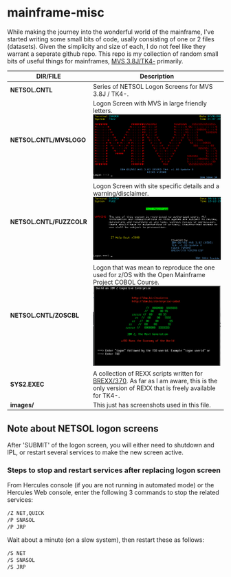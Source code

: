 # mainframe-misc
While making the journey into the wonderful world of the mainframe, I've started writing some small bits of code, usally consisting of one or 2 files (datasets).  Given the simplicity and size of each, I do not feel like they warrant a seperate github repo.  This repo is my collection of random small bits of useful things for mainframes, [MVS 3.8J/TK4-](http://wotho.ethz.ch/tk4-/) primarily.

|  DIR/FILE             | Description           | 
|-----------------------|-|
|**NETSOL.CNTL**        | Series of NETSOL Logon Screens for MVS 3.8J / TK4-.|
|**NETSOL.CNTL/MVSLOGO**| Logon Screen with MVS in large friendly letters. ![alt text](images/NETSOL-MVSLOGO.PNG "MVSLOGO")|
|**NETSOL.CNTL/FUZZCOLR**| Logon Screen with site specific details and a warning/disclaimer. ![alt text](images/NETSOL-FUZZCOLR.PNG "MVSLOGO")|
|**NETSOL.CNTL/ZOSCBL**| Logon that was mean to reproduce the one used for z/OS with the Open Mainframe Project COBOL Course. ![alt text](images/NETSOL-ZOSCBL.PNG "MVSLOGO")|
|**SYS2.EXEC**          | A collection of REXX scripts written for [BREXX/370](https://github.com/mgrossmann/brexx370). As far as I am aware, this is the only version of REXX that is freely available for TK4-.|
|**images/**            |This just has screenshots used in this file.|


## Note about NETSOL logon screens
After 'SUBMIT' of the logon screen, you will either need to shutdown and IPL, or restart several services to make the new screen active.
### Steps to stop and restart services after replacing logon screen
From Hercules console (if you are not running in automated mode) or the Hercules Web console, enter the following 3 commands to stop the related services:
```
/Z NET,QUICK
/P SNASOL
/P JRP
```
Wait about a minute (on a slow system), then restart these as follows:
```
/S NET
/S SNASOL
/S JRP
```